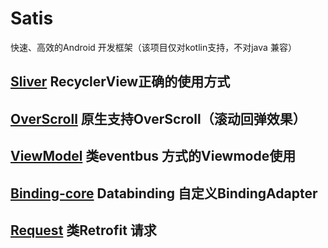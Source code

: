 # Satis
快速、高效的Android 开发框架（该项目仅对kotlin支持，不对java 兼容）

## [Sliver](https://github.com/sunshaobei/Satis/blob/master/sliver) RecyclerView正确的使用方式

## [OverScroll](https://github.com/sunshaobei/Satis/tree/master/overscroll) 原生支持OverScroll（滚动回弹效果）

## [ViewModel](https://github.com/sunshaobei/Satis/tree/master/viewmodel-processor) 类eventbus 方式的Viewmode使用

## [Binding-core](https://github.com/sunshaobei/Satis/tree/master/binding-core) Databinding 自定义BindingAdapter 

## [Request]() 类Retrofit 请求

